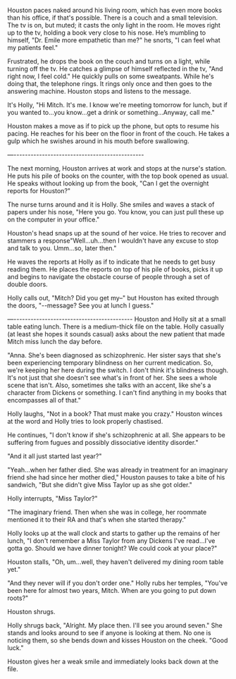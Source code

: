 Houston paces naked around his living room, which has even more books than his
office, if that's possible. There is a couch and a small television. The tv is on, but muted; it casts the only light in the room. He moves right up to the tv, holding a book very close to his nose. He’s mumbling to himself, "Dr. Emile more empathetic than me?" he snorts, "I can feel what my patients feel."

Frustrated, he drops the book on the couch and turns on a light, while turning off the tv. He catches a glimpse of himself reflected in the tv, "And right now, I feel cold." He quickly pulls on some sweatpants. While he's doing that, the telephone rings. It rings only once and then goes to the answering machine. Houston stops and listens to the message. 

It's Holly, "Hi Mitch. It's me. I know we're meeting tomorrow for lunch, but if you wanted to...you know...get a drink or something...Anyway, call me."

Houston makes a move as if to pick up the phone, but opts to resume his pacing. He reaches for his beer on the floor in front of the couch. He takes a gulp which he swishes around in his mouth before swallowing.

—----------------------------------------------

The next morning, Houston arrives at work and stops at the nurse's station. He puts his pile of books on the counter, with the top book opened as usual. He speaks without looking up from the book, "Can I get the overnight reports for Houston?"

The nurse turns around and it is Holly. She smiles and waves a stack of papers under his nose, "Here you go. You know, you can just pull these up on the computer in your office."

Houston's head snaps up at the sound of her voice. He tries to recover and stammers a response"Well...uh...then I wouldn't have any excuse to stop and talk to you. Umm...so, later then."
 
He waves the reports at Holly as if to indicate that he needs to get busy reading them. He places the reports on top of his pile of books, picks it up and begins to navigate the obstacle course of people through a set of double doors.

Holly calls out, "Mitch? Did you get my–" but Houston has exited through the doors, "--message? See you at lunch I guess."

—------------------------------------------
Houston and Holly sit at a small table eating lunch. There is a medium-thick file on the table. Holly casually (at least she hopes it sounds casual) asks about the new patient that made Mitch miss lunch the day before. 

"Anna. She's been diagnosed as schizophrenic. Her sister says that she's been experiencing temporary blindness on her current medication. So, we're keeping her here during the switch. I don't think it's blindness though. It's not just that she doesn't see what's in front of her. She sees a whole scene that isn't. Also, sometimes she talks with an accent, like she's a character from Dickens or something. I can't find  anything in my books that encompasses all of that."

Holly laughs, "Not in a book? That must make you crazy." Houston winces at the word and Holly tries to look properly chastised. 

He continues, "I don't know if she's schizophrenic at all. She appears to be suffering
from fugues and possibly dissociative identity disorder." 

"And it all just started last year?"

"Yeah...when her father died. She was already in treatment for an imaginary friend she  had since her mother died," Houston pauses to take a bite of his sandwich, "But she didn't give Miss Taylor up as she got older."

Holly interrupts, "Miss Taylor?"

"The imaginary friend. Then when she was in college, her roommate mentioned it to their RA and that's when she started therapy."

Holly looks up at the wall clock and starts to gather up the remains of her lunch, "I don't remember a Miss Taylor from any Dickens I've read…I've gotta go. Should we have dinner tonight? We could cook at your place?"

Houston stalls, "Oh, um...well, they haven't delivered my dining room table yet."

"And they never will if you don't order one." Holly rubs her temples, "You've been here for almost two years, Mitch. When are you going to put down roots?"

Houston shrugs.

Holly shrugs back, "Alright. My place then. I'll see you around seven." She stands and looks around to see if anyone is looking at them. No one is noticing them, so she bends down and kisses Houston on the cheek. "Good luck."

Houston gives her a weak smile and immediately looks back down at the file.

